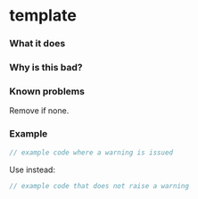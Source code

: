 # template

### What it does

### Why is this bad?

### Known problems

Remove if none.

### Example

```rust
// example code where a warning is issued
```

Use instead:

```rust
// example code that does not raise a warning
```
